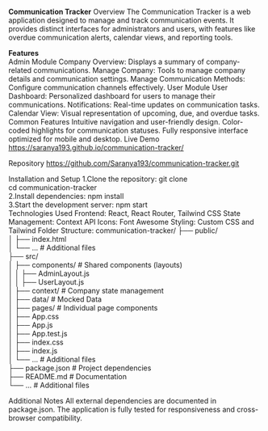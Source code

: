 **Communication Tracker**
Overview
The Communication Tracker is a web application designed to manage and track communication events. It provides distinct interfaces for administrators and users, with features like overdue communication alerts, calendar views, and reporting tools.

**Features** <br />
Admin Module
Company Overview: Displays a summary of company-related communications.
Manage Company: Tools to manage company details and communication settings.
Manage Communication Methods: Configure communication channels effectively.
User Module
User Dashboard: Personalized dashboard for users to manage their communications.
Notifications: Real-time updates on communication tasks.
Calendar View: Visual representation of upcoming, due, and overdue tasks.
Common Features
Intuitive navigation and user-friendly design.
Color-coded highlights for communication statuses.
Fully responsive interface optimized for mobile and desktop.
Live Demo
https://saranya193.github.io/communication-tracker/

Repository
https://github.com/Saranya193/communication-tracker.git

Installation and Setup
1.Clone the repository:
git clone <repository-url>  
cd communication-tracker  
2.Install dependencies:
npm install  
3.Start the development server:
npm start  
Technologies Used
Frontend: React, React Router, Tailwind CSS
State Management: Context API
Icons: Font Awesome
Styling: Custom CSS and Tailwind
Folder Structure:
communication-tracker/
├── public/  
│   ├── index.html  
│   └── ...                 # Additional files  
├── src/  
│   ├── components/         # Shared components (layouts)  
│   │   ├── AdminLayout.js  
│   │   ├── UserLayout.js  
│   ├── context/            # Company state management  
│   ├── data/               # Mocked Data  
│   ├── pages/              # Individual page components  
│   ├── App.css  
│   ├── App.js  
│   ├── App.test.js  
│   ├── index.css  
│   ├── index.js  
│   └── ...                 # Additional files  
├── package.json            # Project dependencies  
├── README.md               # Documentation  
└── ...                     # Additional files  

Additional Notes
All external dependencies are documented in package.json.
The application is fully tested for responsiveness and cross-browser compatibility.


